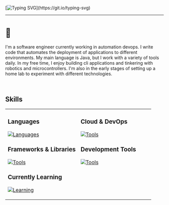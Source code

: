 [![Typing SVG](https://readme-typing-svg.demolab.com?font=Fira+Code&weight=600&size=30&duration=3000&pause=1000&color=000000&repeat=true&random=false&width=435&lines=Hey+there%2C+I'm+Tyler!)](https://git.io/typing-svg)

---

# 👋 &nbsp;

I'm a software engineer currently working in automation devops. I write code that automates the deployment of applications to different environments. My main language is Java, but I work with a variety of tools daily. In my free time, I enjoy building cli applications and tinkering with robotics and microcontrollers. I'm also in the early stages of setting up a home lab to experiment with different technologies.

<br/>

## Skills
<table>
<tr>
<td width="50%" valign="top">

### Languages
[![Languages](https://skillicons.dev/icons?i=java,ts,python,powershell)](https://skillicons.dev)

### Frameworks & Libraries
[![Tools](https://skillicons.dev/icons?i=spring,flask,nodejs)](https://skillicons.dev)

### Currently Learning
[![Learning](https://skillicons.dev/icons?i=go,rust)](https://skillicons.dev)

</td>
<td width="50%" valign="top">

### Cloud & DevOps
[![Tools](https://skillicons.dev/icons?i=aws,docker,kubernetes,terraform,githubactions)](https://skillicons.dev)

### Development Tools
[![Tools](https://skillicons.dev/icons?i=git,gradle,bash,linux)](https://skillicons.dev)

</td>
</tr>
</table>
